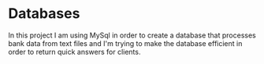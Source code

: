 # Databases
In this project I am using MySql in order to create a database that processes bank data from text files and I'm trying to make the database efficient in order to return quick answers for clients.
